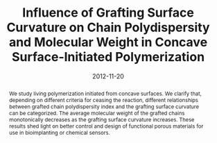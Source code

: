 ---
title: "Influence of Grafting Surface Curvature on Chain Polydispersity and Molecular Weight in Concave Surface-Initiated Polymerization"
authors:
- Hong Liu
- You-Liang Zhu
- Jing Zhang
- Zhong-Yuan Lu
- Zhao-Yan Sun
date: "2012-11-20"
doi: "10.1021/mz3003374"
publication_types: ["期刊文章"]
publication: "ACS Macro Letters"
publication_short: "ACS Macro Lett."
abstract: "
<!--more-->
We study living polymerization initiated from concave  surfaces. We clarify that, depending on different criteria for ceasing  the reaction, different relationships between grafted chain  polydispersity index and the grafting surface curvature can be  categorized. The average molecular weight of the grafted chains  monotonically decreases as the grafting surface curvature increases.  These results shed light on better control and design of functional  porous materials for use in bioimplanting or chemical sensors."
url_pdf: "https://doi.org/10.1021/mz3003374"
---